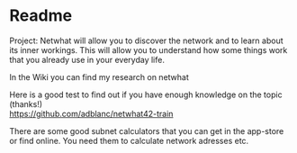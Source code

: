 # Readme

Project: Netwhat will allow you to discover the network and to learn about its inner workings.
This will allow you to understand how some things work that you already use in your
everyday life.

In the Wiki you can find my research on netwhat

Here is a good test to find out if you have enough knowledge on the topic (thanks!)   
https://github.com/adblanc/netwhat42-train

There are some good subnet calculators that you can get in the app-store or find online. You need them to calculate network adresses etc.
